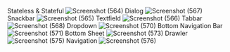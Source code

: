 Stateless & Stateful
![Screenshot (564)](https://github.com/user-attachments/assets/0240837d-f77b-49a2-9b8b-de1ba5e02781)
Dialog
![Screenshot (567)](https://github.com/user-attachments/assets/97d3f9aa-3089-4577-98e2-f3c878de1620)
Snackbar
![Screenshot (565)](https://github.com/user-attachments/assets/8a17dd9b-cfc9-4b1e-82a7-50896b81b939)
Textfield
![Screenshot (566)](https://github.com/user-attachments/assets/cbdf9ffd-0810-414a-82d8-77b8c69f6384)
Tabbar
![Screenshot (568)](https://github.com/user-attachments/assets/e080effa-3414-4a96-872f-66d20048b415)
Dropdown
![Screenshot (570)](https://github.com/user-attachments/assets/be98c019-d12c-49be-8ce4-f757be00e368)
Bottom Navigation Bar
![Screenshot (571)](https://github.com/user-attachments/assets/c05cf590-d1c0-4d14-9076-429ea138ebbe)
Bottom Sheet
![Screenshot (573)](https://github.com/user-attachments/assets/bdee76c7-1986-4a1e-b711-aea68568b0fb)
Drawler
![Screenshot (575)](https://github.com/user-attachments/assets/3f165398-e248-457e-bc96-3bf3dcdb01d3)
Navigation
![Screenshot (576)](https://github.com/user-attachments/assets/2849ccc3-b39e-4c5b-82fe-8b579e97694d)
